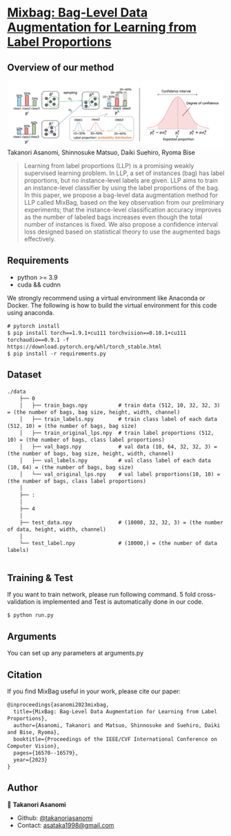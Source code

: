 # [Mixbag: Bag-Level Data Augmentation for Learning from Label Proportions](https://openaccess.thecvf.com/content/ICCV2023/papers/Asanomi_MixBag_Bag-Level_Data_Augmentation_for_Learning_from_Label_Proportions_ICCV_2023_paper.pdf)

## Overview of our method
![Illustration](./image/overview.png)
Takanori Asanomi, Shinnosuke Matsuo, Daiki Suehiro, Ryoma Bise
> Learning from label proportions (LLP) is a promising weakly supervised learning problem. In LLP, a set of instances (bag) has label proportions, but no instance-level labels are given. LLP aims to train an instance-level classifier by using the label proportions of the bag. In this paper, we propose a bag-level data augmentation method for LLP called MixBag, based on the key observation from our preliminary experiments; that the instance-level classification accuracy improves as the number of labeled bags increases even though the total number of instances is fixed. We also propose a confidence interval loss designed based on statistical theory to use the augmented bags effectively.


## Requirements
* python >= 3.9
* cuda && cudnn

We strongly recommend using a virtual environment like Anaconda or Docker.
The following is how to build the virtual environment for this code using anaconda.
```
# pytorch install
$ pip install torch==1.9.1+cu111 torchvision==0.10.1+cu111 torchaudio==0.9.1 -f https://download.pytorch.org/whl/torch_stable.html
$ pip install -r requirements.py
```

## Dataset
```
./data
    ├── 0
    │   ├── train_bags.npy          # train data (512, 10, 32, 32, 3) = (the number of bags, bag size, height, width, channel)
    │   ├── train_labels.npy        # train class label of each data (512, 10) = (the number of bags, bag size)
    │   ├── train_original_lps.npy  # train label proportions (512, 10) = (the number of bags, class label proportions)
    │   ├── val_bags.npy            # val data (10, 64, 32, 32, 3) = (the number of bags, bag size, height, width, channel)
    │   ├── val_labels.npy          # val class label of each data (10, 64) = (the number of bags, bag size)
    │   └── val_original_lps.npy    # val label proportions(10, 10) = (the number of bags, class label proportions)
    │                
    ├── :
    │
    ├── 4
    │
    ├── test_data.npy               # (10000, 32, 32, 3) = (the number of data, height, width, channel)
    │
    └── test_label.npy              # (10000,) = (the number of data labels)
         
```

## Training & Test
If you want to train network, please run following command.
5 fold cross-validation is implemented and Test is automatically done in our code.
```
$ python run.py
```

## Arguments
You can set up any parameters at arguments.py

## Citation
If you find MixBag useful in your work, please cite our paper:
```none
@inproceedings{asanomi2023mixbag,
  title={MixBag: Bag-Level Data Augmentation for Learning from Label Proportions},
  author={Asanomi, Takanori and Matsuo, Shinnosuke and Suehiro, Daiki and Bise, Ryoma},
  booktitle={Proceedings of the IEEE/CVF International Conference on Computer Vision},
  pages={16570--16579},
  year={2023}
}
```

## Author
👤 **Takanori Asanomi**
* Github: [@takanoriasanomi](https://github.com/asanomitakanori)
* Contact: asataka1998@gmail.com